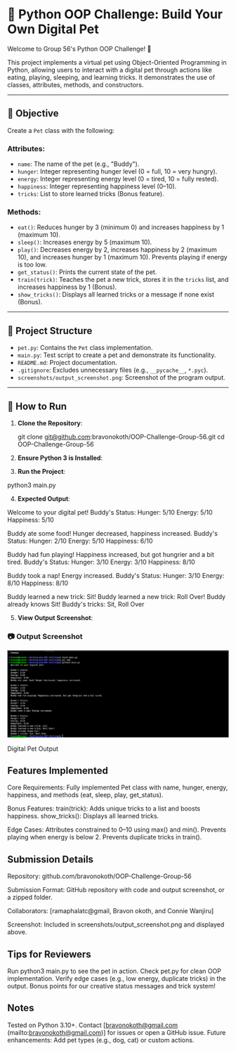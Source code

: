 # 🐶 Python OOP Challenge: Build Your Own Digital Pet

Welcome to Group 56's Python OOP Challenge! 🎉

This project implements a virtual pet using Object-Oriented Programming in Python, allowing users to interact with a digital pet through actions like eating, playing, sleeping, and learning tricks. It demonstrates the use of classes, attributes, methods, and constructors.

---

## 🧠 Objective

Create a `Pet` class with the following:

### Attributes:
- `name`: The name of the pet (e.g., "Buddy").
- `hunger`: Integer representing hunger level (0 = full, 10 = very hungry).
- `energy`: Integer representing energy level (0 = tired, 10 = fully rested).
- `happiness`: Integer representing happiness level (0–10).
- `tricks`: List to store learned tricks (Bonus feature).

### Methods:
- `eat()`: Reduces hunger by 3 (minimum 0) and increases happiness by 1 (maximum 10).
- `sleep()`: Increases energy by 5 (maximum 10).
- `play()`: Decreases energy by 2, increases happiness by 2 (maximum 10), and increases hunger by 1 (maximum 10). Prevents playing if energy is too low.
- `get_status()`: Prints the current state of the pet.
- `train(trick)`: Teaches the pet a new trick, stores it in the `tricks` list, and increases happiness by 1 (Bonus).
- `show_tricks()`: Displays all learned tricks or a message if none exist (Bonus).

---

## 📂 Project Structure
- `pet.py`: Contains the `Pet` class implementation.
- `main.py`: Test script to create a pet and demonstrate its functionality.
- `README.md`: Project documentation.
- `.gitignore`: Excludes unnecessary files (e.g., `__pycache__`, `*.pyc`).
- `screenshots/output_screenshot.png`: Screenshot of the program output.

---

## 🚀 How to Run

1. **Clone the Repository**:

   git clone git@github.com:bravonokoth/OOP-Challenge-Group-56.git
   cd OOP-Challenge-Group-56

2. **Ensure Python 3 is Installed**:



3. **Run the Project**:

python3 main.py

4. **Expected Output**:


Welcome to your digital pet!
Buddy's Status:
Hunger: 5/10
Energy: 5/10
Happiness: 5/10

Buddy ate some food! Hunger decreased, happiness increased.
Buddy's Status:
Hunger: 2/10
Energy: 5/10
Happiness: 6/10

Buddy had fun playing! Happiness increased, but got hungrier and a bit tired.
Buddy's Status:
Hunger: 3/10
Energy: 3/10
Happiness: 8/10

Buddy took a nap! Energy increased.
Buddy's Status:
Hunger: 3/10
Energy: 8/10
Happiness: 8/10

Buddy learned a new trick: Sit!
Buddy learned a new trick: Roll Over!
Buddy already knows Sit!
Buddy's tricks: Sit, Roll Over


5. **View Output Screenshot**:

### 📷 Output Screenshot
![Digital Pet Output](screenshots/output.png)

Digital Pet Output

## Features Implemented

Core Requirements: Fully implemented Pet class with name, hunger, energy, happiness, and methods (eat, sleep, play, get_status).

Bonus Features:
train(trick): Adds unique tricks to a list and boosts happiness.
show_tricks(): Displays all learned tricks.

Edge Cases:
Attributes constrained to 0–10 using max() and min().
Prevents playing when energy is below 2.
Prevents duplicate tricks in train().


## Submission Details

Repository: github.com/bravonokoth/OOP-Challenge-Group-56

Submission Format: GitHub repository with code and output screenshot, or a zipped folder.

Collaborators: [ramaphalatc@gmail, Bravon okoth, and Connie Wanjiru]

Screenshot: Included in screenshots/output_screenshot.png and displayed above.

## Tips for Reviewers

Run python3 main.py to see the pet in action.
Check pet.py for clean OOP implementation.
Verify edge cases (e.g., low energy, duplicate tricks) in the output.
Bonus points for our creative status messages and trick system! 

## Notes
Tested on Python 3.10+.
Contact [bravonokoth@gmail.com (mailto:bravonokoth@gmail.com)] for issues or open a GitHub issue.
Future enhancements: Add pet types (e.g., dog, cat) or custom actions.